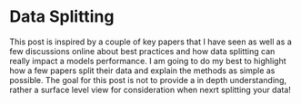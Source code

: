 # Data Splitting 


This post is inspired by a couple of key papers that I have seen as well as a few discussions online about best practices and how data splitting can really impact a models performance. I am going to do my best to highlight how a few papers split their data and explain the methods as simple as possible. The goal for this post is not to provide a in depth understanding, rather a surface level view for consideration when nexrt splitting your data!